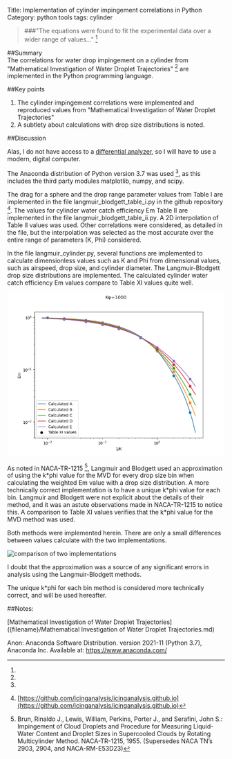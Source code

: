 Title: Implementation of cylinder impingement correlations in Python   
Category: python tools
tags: cylinder

> ###"The equations were found to fit the experimental data over a wider range of values..." [^1]

##Summary  
The correlations for water drop impingement on a cylinder from 
"Mathematical Investigation of Water Droplet Trajectories" [^1] 
are implemented in the Python programming language. 

##Key points
1. The cylinder impingement correlations were implemented and reproduced values from "Mathematical Investigation of Water Droplet Trajectories"
2. A subtlety about calculations with drop size distributions is noted.

##Discussion

Alas, I do not have access to a [differential analyzer](https://en.wikipedia.org/wiki/Differential_analyser), 
so I will have to use a modern, digital computer.

The Anaconda distribution of Python version 3.7 was used [^2], 
as this includes the third party modules matplotlib, numpy, and scipy.

The drag for a sphere and the drop range parameter values from Table I are implemented in the file langmuir_blodgett_table_i.py in the github repository [^3].
The values for cylinder water catch efficiency Em Table II are implemented in the file langmuir_blodgett_table_ii.py.
A 2D interpolation of Table II values was used. Other correlations were considered, as detailed in the file, but the
interpolation was selected as the most accurate over the entire range of parameters (K, Phi) considered.

In the file langmuir_cylinder.py, several functions are implemented to calculate dimensionless values such as K and Phi
from dimensional values, such as airspeed, drop size, and cylinder diameter.
The Langmuir-Blodgett drop size distributions are implemented.
The calculated cylinder water catch efficiency Em values compare to Table XI values quite well.

![comparison to Table XI values](images/Implementation_of_drop_size_distributions_in_Python/calculation_verification_table_XI_k_phi=1000_log.png)

As noted in NACA-TR-1215 [^4], Langmuir and Blodgett used an approximation of using the k\*phi value for the MVD
for every drop size bin when calculating the weighted Em value with a drop size distribution. 
A more technically correct implementation is to have a unique k\*phi value for each bin. 
Langmuir and Blodgett were not explicit about the details of their method, 
and it was an astute observations made in NACA-TR-1215 to notice this.
A comparison to Table XI values verifies that the k\*phi value for the MVD method was used.

<!--- note the the "*" in k*phi is escaped k\*phi to prevent unwanted formatting between "*"s --->

Both methods were implemented herein. 
There are only a small differences between values calculate with the two implementations. 

![comparison of two implementations](/images/Implementation_of_drop_size_distributions_in_Python/compare_em_distribution_with_and_without_k_phi_mvd_k_phi=1000.png)

I doubt that the approximation was a source of any significant errors in analysis using the 
Langmuir-Blodgett methods.

The unique k\*phi for each bin method is considered more technically correct, 
and will be used hereafter.

##Notes:
[^1]:  
[Mathematical Investigation of Water Droplet Trajectories]({filename}/Mathematical Investigation of Water Droplet Trajectories.md)  
[^2]:
Anon: Anaconda Software Distribution. version 2021-11 (Python 3.7), Anaconda Inc. Available at: https://www.anaconda.com/
[^3]: [https://github.com/icinganalysis/icinganalysis.github.io](https://github.com/icinganalysis/icinganalysis.github.io)
[^4]: Brun, Rinaldo J., Lewis, William, Perkins, Porter J., and Serafini, John S.: Impingement of Cloud Droplets and Procedure for Measuring Liquid-Water Content and Droplet Sizes in Supercooled Clouds by Rotating Multicylinder Method. NACA-TR-1215, 1955. (Supersedes NACA TN’s 2903, 2904, and NACA-RM-E53D23)  

